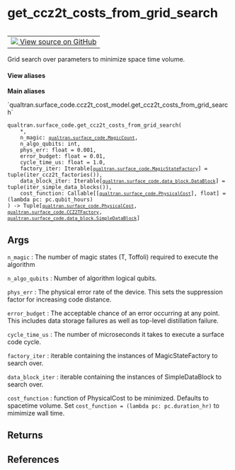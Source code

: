# get_ccz2t_costs_from_grid_search


<table class="tfo-notebook-buttons tfo-api nocontent" align="left">
<td>
  <a target="_blank" href="https://github.com/quantumlib/Qualtran/blob/main/qualtran/surface_code/ccz2t_cost_model.py#L305-L358">
    <img src="https://www.tensorflow.org/images/GitHub-Mark-32px.png" />
    View source on GitHub
  </a>
</td>
</table>



Grid search over parameters to minimize space time volume.


<section class="expandable">
  <h4 class="showalways">View aliases</h4>
  <p>
<b>Main aliases</b>
<p>`qualtran.surface_code.ccz2t_cost_model.get_ccz2t_costs_from_grid_search`</p>
</p>
</section>

<pre class="devsite-click-to-copy prettyprint lang-py tfo-signature-link">
<code>qualtran.surface_code.get_ccz2t_costs_from_grid_search(
    *,
    n_magic: <a href="../../qualtran/surface_code/MagicCount.html"><code>qualtran.surface_code.MagicCount</code></a>,
    n_algo_qubits: int,
    phys_err: float = 0.001,
    error_budget: float = 0.01,
    cycle_time_us: float = 1.0,
    factory_iter: Iterable[<a href="../../qualtran/surface_code/MagicStateFactory.html"><code>qualtran.surface_code.MagicStateFactory</code></a>] = tuple(iter_ccz2t_factories()),
    data_block_iter: Iterable[<a href="../../qualtran/surface_code/data_block/DataBlock.html"><code>qualtran.surface_code.data_block.DataBlock</code></a>] = tuple(iter_simple_data_blocks()),
    cost_function: Callable[[<a href="../../qualtran/surface_code/PhysicalCost.html"><code>qualtran.surface_code.PhysicalCost</code></a>], float] = (lambda pc: pc.qubit_hours)
) -> Tuple[<a href="../../qualtran/surface_code/PhysicalCost.html"><code>qualtran.surface_code.PhysicalCost</code></a>, <a href="../../qualtran/surface_code/CCZ2TFactory.html"><code>qualtran.surface_code.CCZ2TFactory</code></a>, <a href="../../qualtran/surface_code/data_block/SimpleDataBlock.html"><code>qualtran.surface_code.data_block.SimpleDataBlock</code></a>]
</code></pre>



<!-- Placeholder for "Used in" -->


<h2 class="add-link">Args</h2>

`n_magic`<a id="n_magic"></a>
: The number of magic states (T, Toffoli) required to execute the algorithm

`n_algo_qubits`<a id="n_algo_qubits"></a>
: Number of algorithm logical qubits.

`phys_err`<a id="phys_err"></a>
: The physical error rate of the device. This sets the suppression
  factor for increasing code distance.

`error_budget`<a id="error_budget"></a>
: The acceptable chance of an error occurring at any point. This includes
  data storage failures as well as top-level distillation failure.

`cycle_time_us`<a id="cycle_time_us"></a>
: The number of microseconds it takes to execute a surface code cycle.

`factory_iter`<a id="factory_iter"></a>
: iterable containing the instances of MagicStateFactory to search over.

`data_block_iter`<a id="data_block_iter"></a>
: iterable containing the instances of SimpleDataBlock to search over.

`cost_function`<a id="cost_function"></a>
: function of PhysicalCost to be minimized. Defaults to spacetime volume.
  Set `cost_function = (lambda pc: pc.duration_hr)` to mimimize wall time.




<h2 class="add-link">Returns</h2>




<h2 class="add-link">References</h2>


